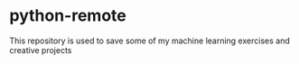 # python-remote
 
This repository is used to save some of my machine learning exercises and creative projects

